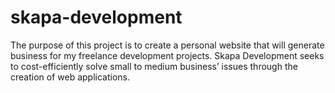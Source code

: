 # skapa-development
The purpose of this project is to create a personal 
website that will  generate business for my freelance 
development projects. Skapa Development seeks to 
cost-efficiently solve small to medium business’ issues 
through the creation of web applications.
